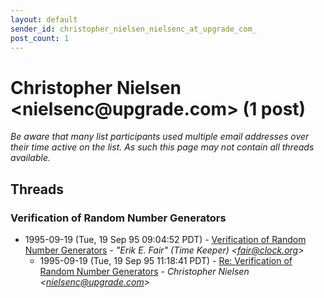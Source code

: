 ```yaml
---
layout: default
sender_id: christopher_nielsen_nielsenc_at_upgrade_com_
post_count: 1
---
```


# Christopher Nielsen <nielsenc<span>@</span>upgrade.com> (1 post)

_Be aware that many list participants used multiple email addresses over their time active on the list. As such this page may not contain all threads available._

## Threads

### Verification of Random Number Generators
+ 1995-09-19 (Tue, 19 Sep 95 09:04:52 PDT) - [Verification of Random Number Generators](/archive/1995/09/7f3ed16e3dcfd9e4b465f49065f5e910f19b95ce5614458fb9b592cc628dd3ef) - _"Erik E. Fair"  (Time Keeper) \<fair@clock.org\>_
  + 1995-09-19 (Tue, 19 Sep 95 11:18:41 PDT) - [Re: Verification of Random Number Generators](/archive/1995/09/9d43227eb067249cf44458a4b5f7993095d3aff8e467460fde9e19243805bc88) - _Christopher Nielsen \<nielsenc@upgrade.com\>_

